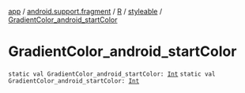 [app](../../../index.md) / [android.support.fragment](../../index.md) / [R](../index.md) / [styleable](index.md) / [GradientColor_android_startColor](./-gradient-color_android_start-color.md)

# GradientColor_android_startColor

`static val GradientColor_android_startColor: `[`Int`](https://kotlinlang.org/api/latest/jvm/stdlib/kotlin/-int/index.html)
`static val GradientColor_android_startColor: `[`Int`](https://kotlinlang.org/api/latest/jvm/stdlib/kotlin/-int/index.html)